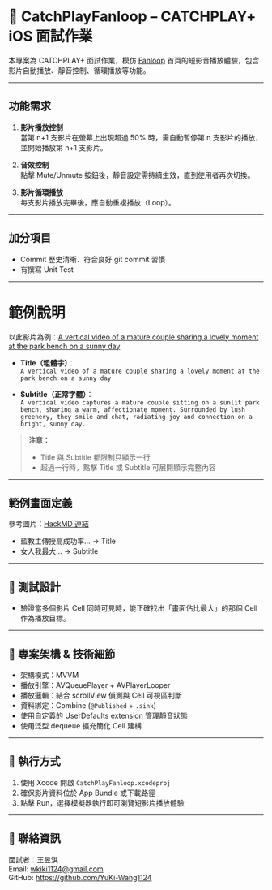 # 📱 CatchPlayFanloop – CATCHPLAY+ iOS 面試作業

本專案為 CATCHPLAY+ 面試作業，模仿 [Fanloop](https://www.fanloop.com/zh-TW) 首頁的短影音播放體驗，包含影片自動播放、靜音控制、循環播放等功能。

---

## 功能需求

1. **影片播放控制**  
   當第 n+1 支影片在螢幕上出現超過 50% 時，需自動暫停第 n 支影片的播放，並開始播放第 n+1 支影片。

2. **音效控制**  
   點擊 Mute/Unmute 按鈕後，靜音設定需持續生效，直到使用者再次切換。

3. **影片循環播放**  
   每支影片播放完畢後，應自動重複播放（Loop）。

---

## 加分項目

- Commit 歷史清晰、符合良好 git commit 習慣
- 有撰寫 Unit Test

---

# 範例說明

以此影片為例：[A vertical video of a mature couple sharing a lovely moment at the park bench on a sunny day](https://mixkit.co/free-stock-video/a-vertical-video-of-a-mature-couple-sharing-a-lovely-100801/)

- **Title（粗體字）**：  
  `A vertical video of a mature couple sharing a lovely moment at the park bench on a sunny day`

- **Subtitle（正常字體）**：  
  `A vertical video captures a mature couple sitting on a sunlit park bench, sharing a warm, affectionate moment. Surrounded by lush greenery, they smile and chat, radiating joy and connection on a bright, sunny day.`

> **注意：**
> - Title 與 Subtitle 都限制只顯示一行
> - 超過一行時，點擊 Title 或 Subtitle 可展開顯示完整內容

---

## 範例畫面定義

參考圖片：[HackMD 連結](https://hackmd.io/_uploads/BkU1OAu1lx.png)

- 藍教主傳授高成功率... → Title
- 女人我最大... → Subtitle

---

## 🧪 測試設計

- 驗證當多個影片 Cell 同時可見時，能正確找出「畫面佔比最大」的那個 Cell 作為播放目標。

---

## 🧱 專案架構 & 技術細節

- 架構模式：MVVM
- 播放引擎：AVQueuePlayer + AVPlayerLooper
- 播放邏輯：結合 scrollView 偵測與 Cell 可視區判斷
- 資料綁定：Combine (`@Published` + `.sink`)
- 使用自定義的 UserDefaults extension 管理靜音狀態
- 使用泛型 dequeue 擴充簡化 Cell 建構

---

## 🚀 執行方式

1. 使用 Xcode 開啟 `CatchPlayFanloop.xcodeproj`
2. 確保影片資料位於 App Bundle 或下載路徑
3. 點擊 Run，選擇模擬器執行即可瀏覽短影片播放體驗

---

## 📮 聯絡資訊

面試者：王昱淇  
Email: wkiki1124@gmail.com  
GitHub: https://github.com/YuKi-Wang1124

